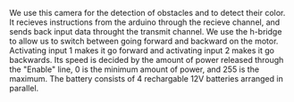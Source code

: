 We use this camera for the detection of obstacles and to detect their color. It recieves instructions from the arduino through the recieve channel, and sends back input data throught the transmit channel.
We use the h-bridge to allow us to switch between going forward and backward on the motor. Activating input 1 makes it go forward and activating input 2 makes it go backwards. Its speed is decided by the amount of power released through the "Enable" line, 0 is the minimum amount of power, and 255 is the maximum. The battery consists of 4 rechargable 12V batteries arranged in parallel.
